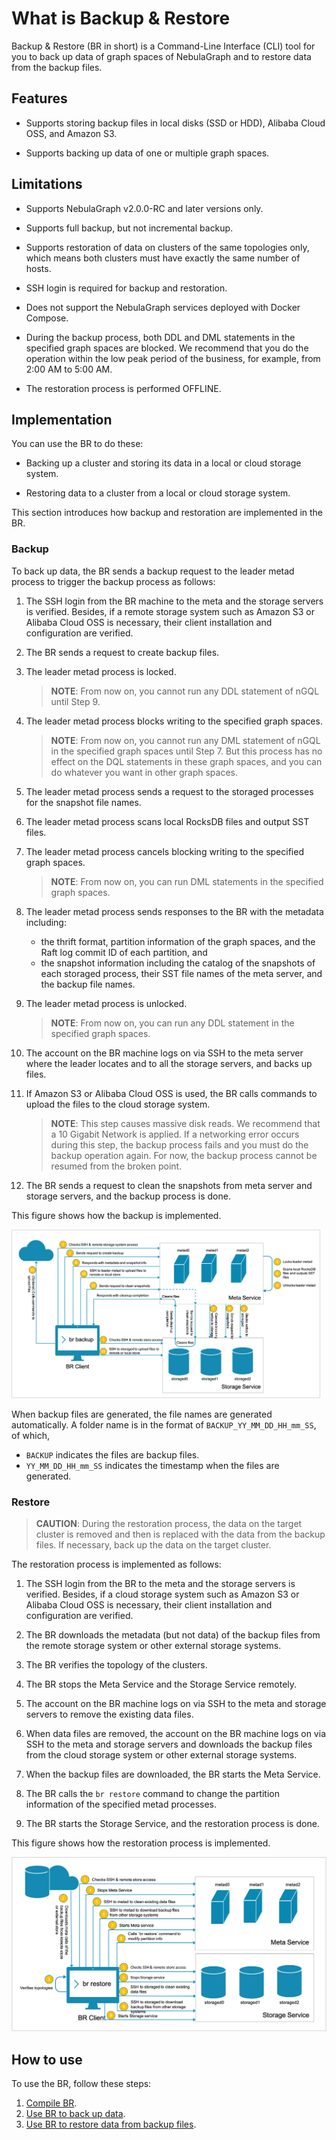 # What is Backup & Restore

Backup & Restore (BR in short) is a Command-Line Interface (CLI) tool for you to back up data of graph spaces of NebulaGraph and to restore data from the backup files.

## Features

- Supports storing backup files in local disks (SSD or HDD), Alibaba Cloud OSS, and Amazon S3.

- Supports backing up data of one or multiple graph spaces.

## Limitations

- Supports NebulaGraph v2.0.0-RC and later versions only.

- Supports full backup, but not incremental backup.

- Supports restoration of data on clusters of the same topologies only, which means both clusters must have exactly the same number of hosts.

- SSH login is required for backup and restoration.

- Does not support the NebulaGraph services deployed with Docker Compose.

- During the backup process, both DDL and DML statements in the specified graph spaces are blocked. We recommend that you do the operation within the low peak period of the business, for example, from 2:00 AM to 5:00 AM.
  
- The restoration process is performed OFFLINE.

## Implementation

You can use the BR to do these:

- Backing up a cluster and storing its data in a local or cloud storage system.

- Restoring data to a cluster from a local or cloud storage system.

This section introduces how backup and restoration are implemented in the BR.

### Backup

To back up data, the BR sends a backup request to the leader metad process to trigger the backup process as follows:

1. The SSH login from the BR machine to the meta and the storage servers is verified. Besides, if a remote storage system such as Amazon S3 or Alibaba Cloud OSS is necessary, their client installation and configuration are verified.

2. The BR sends a request to create backup files.

3. The leader metad process is locked.
   > **NOTE**: From now on, you cannot run any DDL statement of nGQL until Step 9.

4. The leader metad process blocks writing to the specified graph spaces.
   > **NOTE**: From now on, you cannot run any DML statement of nGQL in the specified graph spaces until Step 7. But this process has no effect on the DQL statements in these graph spaces, and you can do whatever you want in other graph spaces.

5. The leader metad process sends a request to the storaged processes for the snapshot file names.

6. The leader metad process scans local RocksDB files and output SST files.

7. The leader metad process cancels blocking writing to the specified graph spaces.
   > **NOTE**: From now on, you can run DML statements in the specified graph spaces.

8. The leader metad process sends responses to the BR with the metadata including:
   - the thrift format, partition information of the graph spaces, and the Raft log commit ID of each partition, and
   - the snapshot information including the catalog of the snapshots of each storaged process, their SST file names of the meta server, and the backup file names.

9. The leader metad process is unlocked.
    > **NOTE**: From now on, you can run any DDL statement in the specified graph spaces.

10. The account on the BR machine logs on via SSH to the meta server where the leader locates and to all the storage servers, and backs up files.

11. If Amazon S3 or Alibaba Cloud OSS is used, the BR calls commands to upload the files to the cloud storage system.
    > **NOTE**: This step causes massive disk reads. We recommend that a 10 Gigabit Network is applied. If a networking error occurs during this step, the backup process fails and you must do the backup operation again. For now, the backup process cannot be resumed from the broken point.

12. The BR sends a request to clean the snapshots from meta server and storage servers, and the backup process is done.
  
This figure shows how the backup is implemented.

![The figure shows the backup procedure](../../figs/ng-ug-001.png "Implementation of backup")

When backup files are generated, the file names are generated automatically. A folder name is in the format of `BACKUP_YY_MM_DD_HH_mm_SS`, of which,

- `BACKUP` indicates the files are backup files.
- `YY_MM_DD_HH_mm_SS` indicates the timestamp when the files are generated.

### Restore

> **CAUTION**: During the restoration process, the data on the target cluster is removed and then is replaced with the data from the backup files. If necessary, back up the data on the target cluster.

The restoration process is implemented as follows:

1. The SSH login from the BR to the meta and the storage servers is verified. Besides, if a cloud storage system such as Amazon S3 or Alibaba Cloud OSS is necessary, their client installation and configuration are verified.

2. The BR downloads the metadata (but not data) of the backup files from the remote storage system or other external storage systems.

3. The BR verifies the topology of the clusters.

4. The BR stops the Meta Service and the Storage Service remotely.

5. The account on the BR machine logs on via SSH to the meta and storage servers to remove the existing data files.

6. When data files are removed, the account on the BR machine logs on via SSH to the meta and storage servers and downloads the backup files from the cloud storage system or other external storage systems.

7. When the backup files are downloaded, the BR starts the Meta Service.

8. The BR calls the `br restore` command to change the partition information of the specified metad processes.

9. The BR starts the Storage Service, and the restoration process is done.

This figure shows how the restoration process is implemented.

![The figure shows the restoration process](../../figs/ng-ug-002.png "Implementation of restoration")

## How to use

To use the BR, follow these steps:

1. [Compile BR](2.compile-br.md).
2. [Use BR to back up data](3.br-backup-data.md).
3. [Use BR to restore data from backup files](4.br-restore-data.md).
